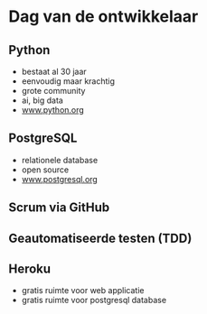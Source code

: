 # Dag van de ontwikkelaar
## Python
* bestaat al 30 jaar
* eenvoudig maar krachtig
* grote community
* ai, big data
* www.python.org
## PostgreSQL
* relationele database
* open source
* www.postgresql.org
## Scrum via GitHub
## Geautomatiseerde testen (TDD)
## Heroku
* gratis ruimte voor web applicatie
* gratis ruimte voor postgresql database
